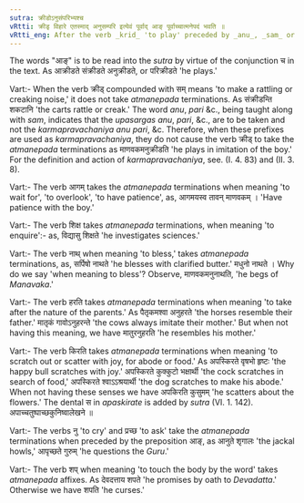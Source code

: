```yaml
---
sutra: क्रीडोऽनुसंपरिभ्यश्च
vRtti: क्रीडृ विहारे एतस्माद् अनुसम्परि इत्येवं पूर्वाद् आङ् पूर्वाच्चात्मनेपदं भवति ॥
vRtti_eng: After the verb _krid_ 'to play' preceded by _anu_, _sam_ or _pari_, as well as _an_, the _Atmanepada_ affix is used.
---
```

The words "आङ्" is to be read into the _sutra_ by virtue of the conjunction च in the text. As आक्रीडते संक्रीडते अनुक्रीडते, or परिक्रीडते 'he plays.'

Vart:- When the verb क्रीड् compounded with सम् means 'to make a rattling or creaking noise,' it does not take _atmanepada_ terminations. As संक्रीडन्ति शकटानि 'the carts rattle or creak.' The word _anu_, _pari_ &c., being taught along with _sam_, indicates that the _upasargas_ _anu_, _pari_, &c., are to be taken and not the _karmapravachaniya_ _anu_ _pari_, &c. Therefore, when these prefixes are used as _karmapravachaniya_, they do not cause the verb क्रीड् to take the _atmanepada_ terminations as माणवकमनुक्रीडति 'he plays in imitation of the boy.' For the definition and action of _karmapravachaniya_, see. (I. 4. 83) and (II. 3. 8).

Vart:- The verb आगम् takes the _atmanepada_ terminations when meaning 'to wait for', 'to overlook', 'to have patience', as, आगमयस्व तावन् माणवकम् । 'Have patience with the boy.'

Vart:- The verb शिक्ष takes _atmanepada_ terminations, when meaning 'to enquire':- as, विद्यासु शिक्षते 'he investigates sciences.'

Vart:- The verb नाथ् when meaning 'to bless,' takes _atmanepada_ terminations, as, सर्पिषो नाथते 'he blesses with clarified butter.' मधुनो नाथते । Why do we say 'when meaning to bless'? Observe, माणवकमनुनाथति, 'he begs of _Manavaka_.'

Vart:- The verb हरति takes _atmanepada_ terminations when meaning 'to take after the nature of the parents.' As पैतृकमश्वा अनुहरते 'the horses resemble their father.' मातृकं गावोऽनुहरन्ते 'the cows always imitate their mother.' But when not having this meaning, we have मातुरनुहरति 'he resembles his mother.'

Vart:- The verb किरति takes _atmanepada_ terminations when meaning 'to scratch out or scatter with joy, for abode or food.' As अपस्किरते वृषभो हृष्टः 'the happy bull scratches with joy.' अपस्किरते कुक्कुटो भक्षार्थी 'the cock scratches in search of food,' अपस्किरते श्वाऽऽश्रयार्थी 'the dog scratches to make his abode.' When not having these senses we have अपकिरति कुसुमम् 'he scatters about the flowers.' The dental स in _apaskirate_ is added by _sutra_ (VI. 1. 142). अपाच्चतुष्पाच्छकुनिष्वालेखने ॥

Vart:- The verbs नु 'to cry' and प्रच्छ 'to ask' take the _atmanepada_ terminations when preceded by the preposition आङ्, as आनुते शृगालः 'the jackal howls,' आपृच्छते गुरुम् 'he questions the _Guru_.'

Vart:- The verb शप् when meaning 'to touch the body by the word' takes _atmanepada_ affixes. As देवदत्ताय शपते 'he promises by oath to _Devadatta_.' Otherwise we have शपति 'he curses.'
